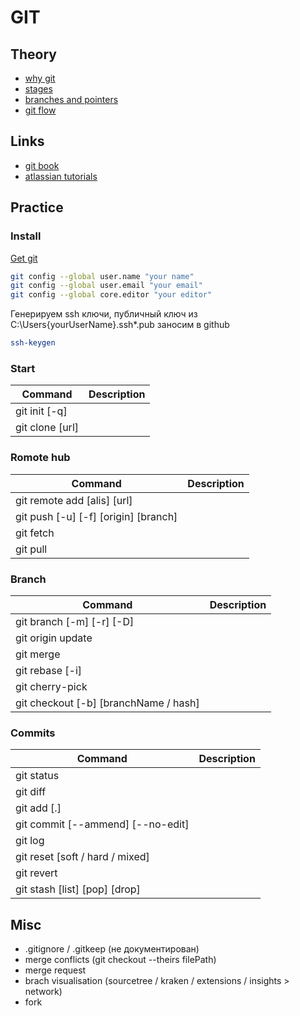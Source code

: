 # GIT

## Theory
- [why git](https://git-scm.com/book/ru/v2/%D0%92%D0%B2%D0%B5%D0%B4%D0%B5%D0%BD%D0%B8%D0%B5-%D0%9E-%D1%81%D0%B8%D1%81%D1%82%D0%B5%D0%BC%D0%B5-%D0%BA%D0%BE%D0%BD%D1%82%D1%80%D0%BE%D0%BB%D1%8F-%D0%B2%D0%B5%D1%80%D1%81%D0%B8%D0%B9)
- [stages](https://git-scm.com/book/ru/v2/%D0%92%D0%B2%D0%B5%D0%B4%D0%B5%D0%BD%D0%B8%D0%B5-%D0%A7%D1%82%D0%BE-%D1%82%D0%B0%D0%BA%D0%BE%D0%B5-Git%3F)
- [branches and pointers](https://git-scm.com/book/ru/v2/%D0%92%D0%B5%D1%82%D0%B2%D0%BB%D0%B5%D0%BD%D0%B8%D0%B5-%D0%B2-Git-%D0%9E-%D0%B2%D0%B5%D1%82%D0%B2%D0%BB%D0%B5%D0%BD%D0%B8%D0%B8-%D0%B2-%D0%B4%D0%B2%D1%83%D1%85-%D1%81%D0%BB%D0%BE%D0%B2%D0%B0%D1%85)
- [git flow](https://www.atlassian.com/ru/git/tutorials/comparing-workflows/gitflow-workflow)

## Links

- [git book](https://git-scm.com/book/ru/v2/)
- [atlassian tutorials](https://www.atlassian.com/ru/git/tutorials/learn-git-with-bitbucket-cloud)

## Practice

### Install

[Get git](https://git-scm.com/)

```sh
git config --global user.name "your name"
git config --global user.email "your email"
git config --global core.editor "your editor"
```

Генерируем ssh ключи, публичный ключ из C:\Users\{yourUserName}\.ssh\*.pub заносим в github
```sh
ssh-keygen
```

### Start

| Command | Description |
| - | - |
| git init [-q] | |
| git clone [url] | |

### Romote hub

| Command | Description |
| - | - |
| git remote add [alis] [url] ||
| git push [-u] [-f] [origin] [branch] ||
| git fetch ||
| git pull | |

### Branch

| Command | Description |
| - | - |
| git branch [-m] [-r] [-D] | |
| git origin update | |
| git merge ||
| git rebase [-i] ||
| git cherry-pick ||
| git checkout [-b] [branchName / hash] |  |

### Commits

| Command | Description |
| - | - |
| git status |  |
| git diff |  |
| git add [.] |  |
| git commit [--ammend] [--no-edit] ||
| git log |  |
| git reset [soft / hard / mixed] |  |
| git revert |  |
| git stash [list] [pop] [drop] ||

## Misc

- .gitignore / .gitkeep (не документирован)
- merge conflicts (git checkout --theirs filePath)
- merge request
- brach visualisation (sourcetree / kraken / extensions / insights > network)
- fork
